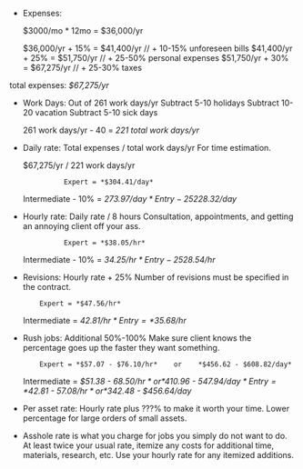 - Expenses:

  $3000/mo * 12mo = $36,000/yr

  $36,000/yr + 15% = $41,400/yr   // + 10-15% unforeseen bills
  $41,400/yr + 25% = $51,750/yr   // + 25-50% personal expenses
  $51,750/yr + 30% = $67,275/yr   // + 25-30% taxes

total expenses: *$67,275/yr*


- Work Days:
    Out of 261 work days/yr
    Subtract  5-10 holidays
    Subtract 10-20 vacation
    Subtract  5-10 sick days

    261 work days/yr - 40 = *221 total work days/yr*


- Daily rate: Total expenses / total work days/yr
  For time estimation.

    $67,275/yr / 221 work days/yr

                Expert = *$304.41/day*
    Intermediate - 10% = *$273.97/day*
           Entry - 25% = *$228.32/day*


- Hourly rate: Daily rate / 8 hours
  Consultation, appointments, and getting an annoying client off your ass.

                Expert = *$38.05/hr*
    Intermediate - 10% = *$34.25/hr*
           Entry - 25% = *$28.54/hr*


- Revisions: Hourly rate + 25%
  Number of revisions must be specified in the contract.

          Expert = *$47.56/hr*
    Intermediate = *$42.81/hr*
           Entry = *$35.68/hr*


- Rush jobs: Additional 50%-100%
  Make sure client knows the percentage goes up the faster they want something.

          Expert = *$57.07 - $76.10/hr*    or    *$456.62 - $608.82/day*
    Intermediate = *$51.38 - $68.50/hr*    or    *$410.96 - $547.94/day*
           Entry = *$42.81 - $57.08/hr*    or    *$342.48 - $456.64/day*


- Per asset rate: Hourly rate plus ???% to make it worth your time.
  Lower percentage for large orders of small assets.


- Asshole rate is what you charge for jobs you simply do not want to do.
  At least twice your usual rate, itemize any costs for additional time,
  materials, research, etc. Use your hourly rate for any itemized additions.

